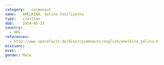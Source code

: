 ```yaml
---
category:	cosmonaut
name:	AMELKINA, Galina Vasiliyevna
type:	civilian
dob:	1954-05-22
country:
  - URS
references:
  - http://www.spacefacts.de/bios/cosmonauts/english/amelkina_galina.htm
missions:
evas:
gender:	Male
---
```


